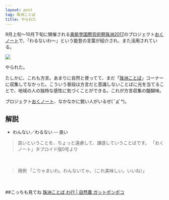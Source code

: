 ```yaml
---
layout: post
tag: 珠洲ことば
title: やられた
---
```


9月上旬～10月下旬に開催される[奥能登国際芸術祭珠洲2017](http://oku-noto.jp/about/index.html)のプロジェクト[おくノート](http://oku-noto.jp/oku-note/news/index.php?mode=disp&func=entry&entry_no=12&page=1)で、「わるないわ～」という能登の言葉が紹介され、また活用されている。

[![](http://oku-noto.jp/oku-note/warunaiwa/images/h2_01.gif)](http://oku-noto.jp/oku-note/)

やられた。

たしかに、これも方言。あまりに自然と使ってて、まだ「[珠洲ことば](http://kobapan.com/tags/%E7%8F%A0%E6%B4%B2%E3%81%93%E3%81%A8%E3%81%B0)」コーナーに収集してなかった。こういう普段は方言だと意識しないことばに光を当てることで、地域の人の独特な感性に気づくことができる。これが方言収集の醍醐味。

プロジェクト[おくノート](http://oku-noto.jp/oku-note/)、なかなかに鋭い人がいるぜ( ﾟдﾟ*)。

## 解説

- わんない／わるない -- 良い

>良いということを、ちょっと遠慮して、謙遜していうことばです。
>「おくノート」タブロイド版0号より

　

> 用例
>「こりゃまいわ。わんないてゃ。（これ美味しい。いいね）」

　

##こっちも見てね
[珠洲ことば わ行 | 自然農 ガットポンポコ](http://kobapan.com/suzuben/wa.html)

